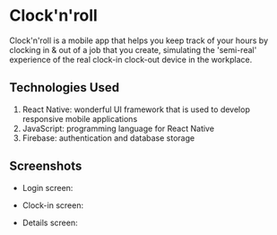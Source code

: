 # Clock'n'roll

Clock'n'roll is a mobile app that helps you keep track of your hours by clocking in & out of a job that you create, simulating the 'semi-real' experience of the real clock-in clock-out device in the workplace.

## Technologies Used

1. React Native: wonderful UI framework that is used to develop responsive mobile applications
2. JavaScript: programming language for React Native
3. Firebase: authentication and database storage

## Screenshots

* Login screen:

* Clock-in screen:

* Details screen:
